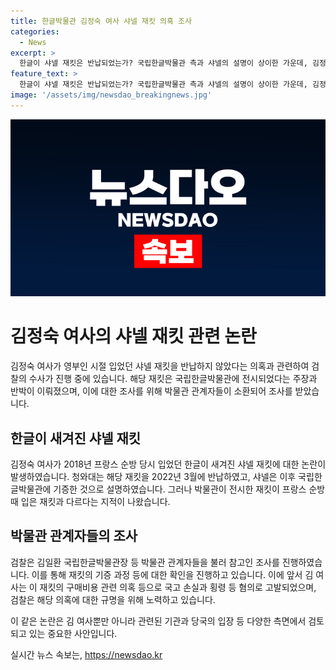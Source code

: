 ```yaml
---
title: 한글박물관 김정숙 여사 샤넬 재킷 의혹 조사
categories:
  - News
excerpt: >
  한글이 샤넬 재킷은 반납되었는가? 국립한글박물관 측과 샤넬의 설명이 상이한 가운데, 김정숙 여사의 미반납 의혹으로 검찰 수사가 진행 중이다. 박물관 관계자들이 오늘 참고인 조사를 받았으며, 이재킷을 통한 국고 손실과 횡령 등 혐의로 고발된 김 여사의 의혹 규명을 위해 검찰이 속도를 내고 있다.
feature_text: >
  한글이 샤넬 재킷은 반납되었는가? 국립한글박물관 측과 샤넬의 설명이 상이한 가운데, 김정숙 여사의 미반납 의혹으로 검찰 수사가 진행 중이다. 박물관 관계자들이 오늘 참고인 조사를 받았으며, 이재킷을 통한 국고 손실과 횡령 등 혐의로 고발된 김 여사의 의혹 규명을 위해 검찰이 속도를 내고 있다.
image: '/assets/img/newsdao_breakingnews.jpg'
---
```


<p><img src="/assets/img/newsdao_breakingnews.jpg" alt="cryptoinkorea 속보" /></p>

<h1>김정숙 여사의 샤넬 재킷 관련 논란</h1>

<p>김정숙 여사가 영부인 시절 입었던 샤넬 재킷을 반납하지 않았다는 의혹과 관련하여 검찰의 수사가 진행 중에 있습니다. 해당 재킷은 국립한글박물관에 전시되었다는 주장과 반박이 이뤄졌으며, 이에 대한 조사를 위해 박물관 관계자들이 소환되어 조사를 받았습니다.</p>

<h2>한글이 새겨진 샤넬 재킷</h2>

<p>김정숙 여사가 2018년 프랑스 순방 당시 입었던 한글이 새겨진 샤넬 재킷에 대한 논란이 발생하였습니다. 청와대는 해당 재킷을 2022년 3월에 반납하였고, 샤넬은 이후 국립한글박물관에 기증한 것으로 설명하였습니다. 그러나 박물관이 전시한 재킷이 프랑스 순방 때 입은 재킷과 다르다는 지적이 나왔습니다.</p>

<h2>박물관 관계자들의 조사</h2>

<p>검찰은 김일환 국립한글박물관장 등 박물관 관계자들을 불러 참고인 조사를 진행하였습니다. 이를 통해 재킷의 기증 과정 등에 대한 확인을 진행하고 있습니다. 이에 앞서 김 여사는 이 재킷의 구매비용 관련 의혹 등으로 국고 손실과 횡령 등 혐의로 고발되었으며, 검찰은 해당 의혹에 대한 규명을 위해 노력하고 있습니다.</p>

<p>이 같은 논란은 김 여사뿐만 아니라 관련된 기관과 당국의 입장 등 다양한 측면에서 검토되고 있는 중요한 사안입니다.</p>
실시간 뉴스 속보는, <a href="https://newsdao.kr" rel="dofollow">https://newsdao.kr</a>


